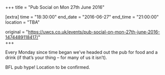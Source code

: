 +++
title = "Pub Social on Mon 27th June 2016"

[extra]
time = "18:30:00"
end_date = "2016-06-27"
end_time = "21:00:00"
location = "TBA"

original = "https://uwcs.co.uk/events/pub-social-on-mon-27th-june-2016-1474489118417/"    
+++

Every Monday since time began we’ve headed out the pub for food and a drink (if that’s your thing – for many of us it isn’t).

BFL pub hype\! Location to be confirmed.

